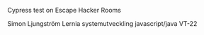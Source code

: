 Cypress test on Escape Hacker Rooms

Simon Ljungström
Lernia systemutveckling javascript/java VT-22
